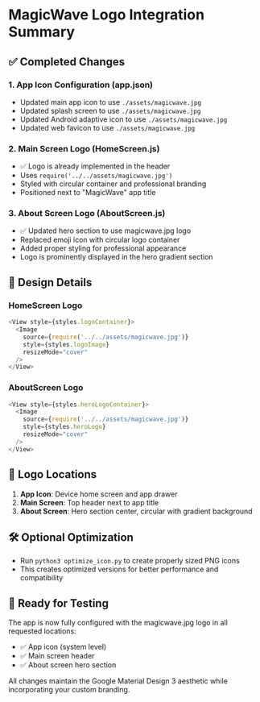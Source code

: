 # MagicWave Logo Integration Summary

## ✅ Completed Changes

### 1. App Icon Configuration (app.json)
- Updated main app icon to use `./assets/magicwave.jpg`
- Updated splash screen to use `./assets/magicwave.jpg`
- Updated Android adaptive icon to use `./assets/magicwave.jpg`
- Updated web favicon to use `./assets/magicwave.jpg`

### 2. Main Screen Logo (HomeScreen.js)
- ✅ Logo is already implemented in the header
- Uses `require('../../assets/magicwave.jpg')`
- Styled with circular container and professional branding
- Positioned next to "MagicWave" app title

### 3. About Screen Logo (AboutScreen.js)
- ✅ Updated hero section to use magicwave.jpg logo
- Replaced emoji icon with circular logo container
- Added proper styling for professional appearance
- Logo is prominently displayed in the hero gradient section

## 🎨 Design Details

### HomeScreen Logo
```javascript
<View style={styles.logoContainer}>
  <Image
    source={require('../../assets/magicwave.jpg')}
    style={styles.logoImage}
    resizeMode="cover"
  />
</View>
```

### AboutScreen Logo
```javascript
<View style={styles.heroLogoContainer}>
  <Image
    source={require('../../assets/magicwave.jpg')}
    style={styles.heroLogo}
    resizeMode="cover"
  />
</View>
```

## 📱 Logo Locations
1. **App Icon**: Device home screen and app drawer
2. **Main Screen**: Top header next to app title
3. **About Screen**: Hero section center, circular with gradient background

## 🛠️ Optional Optimization
- Run `python3 optimize_icon.py` to create properly sized PNG icons
- This creates optimized versions for better performance and compatibility

## 🚀 Ready for Testing
The app is now fully configured with the magicwave.jpg logo in all requested locations:
- ✅ App icon (system level)
- ✅ Main screen header
- ✅ About screen hero section

All changes maintain the Google Material Design 3 aesthetic while incorporating your custom branding.

